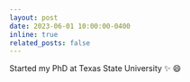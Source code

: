 ```yaml
---
layout: post
date: 2023-06-01 10:00:00-0400
inline: true
related_posts: false
---
```


Started my PhD at Texas State University :sparkles: :smile:
